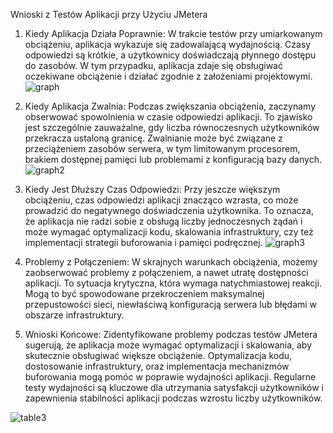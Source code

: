 Wnioski z Testów Aplikacji przy Użyciu JMetera

1. Kiedy Aplikacja Działa Poprawnie:
W trakcie testów przy umiarkowanym obciążeniu, aplikacja wykazuje się zadowalającą wydajnością. Czasy odpowiedzi są krótkie, a użytkownicy doświadczają płynnego dostępu do zasobów. W tym przypadku, aplikacja zdaje się obsługiwać oczekiwane obciążenie i działać zgodnie z założeniami projektowymi.
![graph](https://github.com/majkthefast/TAU/assets/73032582/ee0b09be-1e38-470b-bb4d-0048bc6de29b)

2. Kiedy Aplikacja Zwalnia:
Podczas zwiększania obciążenia, zaczynamy obserwować spowolnienia w czasie odpowiedzi aplikacji. To zjawisko jest szczególnie zauważalne, gdy liczba równoczesnych użytkowników przekracza ustaloną granicę. Zwalnianie może być związane z przeciążeniem zasobów serwera, w tym limitowanym procesorem, brakiem dostępnej pamięci lub problemami z konfiguracją bazy danych.
![graph2](https://github.com/majkthefast/TAU/assets/73032582/42f25e12-7681-4c20-b60c-d4b8e2a25637)

3. Kiedy Jest Dłuższy Czas Odpowiedzi:
Przy jeszcze większym obciążeniu, czas odpowiedzi aplikacji znacząco wzrasta, co może prowadzić do negatywnego doświadczenia użytkownika. To oznacza, że aplikacja nie radzi sobie z obsługą liczby jednoczesnych żądań i może wymagać optymalizacji kodu, skalowania infrastruktury, czy też implementacji strategii buforowania i pamięci podręcznej.
![graph3](https://github.com/majkthefast/TAU/assets/73032582/b96435a0-34e0-4f72-971e-6800690cdf94)

4. Problemy z Połączeniem:
W skrajnych warunkach obciążenia, możemy zaobserwować problemy z połączeniem, a nawet utratę dostępności aplikacji. To sytuacja krytyczna, która wymaga natychmiastowej reakcji. Mogą to być spowodowane przekroczeniem maksymalnej przepustowości sieci, niewłaściwą konfiguracją serwera lub błędami w obszarze infrastruktury.

5. Wnioski Końcowe:
Zidentyfikowane problemy podczas testów JMetera sugerują, że aplikacja może wymagać optymalizacji i skalowania, aby skutecznie obsługiwać większe obciążenie.
Optymalizacja kodu, dostosowanie infrastruktury, oraz implementacja mechanizmów buforowania mogą pomóc w poprawie wydajności aplikacji.
Regularne testy wydajności są kluczowe dla utrzymania satysfakcji użytkowników i zapewnienia stabilności aplikacji podczas wzrostu liczby użytkowników.


![table3](https://github.com/majkthefast/TAU/assets/73032582/15c6c11b-f7a3-4f53-853d-13e8afd34a13)
